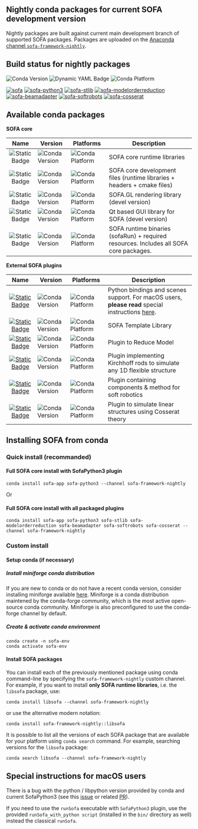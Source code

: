 ## Nightly conda packages for current SOFA development version

Nightly packages are built against current main development branch of supported SOFA packages. Packages are uploaded on the [Anaconda channel `sofa-framework-nightly`](https://anaconda.org/sofa-framework-nightly/repo).

## Build status for nightly packages

![Conda Version](https://img.shields.io/conda/vn/sofa-framework-nightly/libsofa?label=SOFA%20release&color=4dc71f)
![Dynamic YAML Badge](https://img.shields.io/badge/dynamic/yaml?url=https%3A%2F%2Fraw.githubusercontent.com%2Fsofa-framework-nightly%2Fconda-ci%2Frefs%2Fheads%2Fmaster%2F.github%2Fworkflows%2Fsofa-python3.yml&query=%24.jobs.build-publish-sofa-python3.strategy.matrix.python&label=Python%20versions) ![Conda Platform](https://img.shields.io/conda/pn/sofa-framework-nightly/libsofa?label=Supported%20platforms)
 
[![sofa](https://github.com/sofa-framework-nightly/conda-ci/actions/workflows/sofa.yml/badge.svg)](https://github.com/sofa-framework-nightly/conda-ci/actions/workflows/sofa.yml) [![sofa-python3](https://github.com/sofa-framework-nightly/conda-ci/actions/workflows/sofa-python3.yml/badge.svg)](https://github.com/sofa-framework-nightly/conda-ci/actions/workflows/sofa-python3.yml) [![sofa-stlib](https://github.com/sofa-framework-nightly/conda-ci/actions/workflows/sofa-stlib.yml/badge.svg)](https://github.com/sofa-framework-nightly/conda-ci/actions/workflows/sofa-stlib.yml) [![sofa-modelorderreduction](https://github.com/sofa-framework-nightly/conda-ci/actions/workflows/sofa-modelorderreduction.yml/badge.svg)](https://github.com/sofa-framework-nightly/conda-ci/actions/workflows/sofa-modelorderreduction.yml) [![sofa-beamadapter](https://github.com/sofa-framework-nightly/conda-ci/actions/workflows/sofa-beamadapter.yml/badge.svg)](https://github.com/sofa-framework-nightly/conda-ci/actions/workflows/sofa-beamadapter.yml) [![sofa-softrobots](https://github.com/sofa-framework-nightly/conda-ci/actions/workflows/sofa-softrobots.yml/badge.svg)](https://github.com/sofa-framework-nightly/conda-ci/actions/workflows/sofa-softrobots.yml) [![sofa-cosserat](https://github.com/sofa-framework-nightly/conda-ci/actions/workflows/sofa-cosserat.yml/badge.svg)](https://github.com/sofa-framework-nightly/conda-ci/actions/workflows/sofa-cosserat.yml)

## Available conda packages

**SOFA core**

| Name | Version | Platforms | Description |
| :---------: | ----------- | ------- | ------ |
| ![Static Badge](https://img.shields.io/badge/libsofa-98c610) | ![Conda Version](https://img.shields.io/conda/vn/sofa-framework-nightly/libsofa) | ![Conda Platform](https://img.shields.io/conda/pn/sofa-framework-nightly/libsofa) |  SOFA core runtime libraries |
| ![Static Badge](https://img.shields.io/badge/sofa--devel-98c610) | ![Conda Version](https://img.shields.io/conda/vn/sofa-framework-nightly/sofa-devel) | ![Conda Platform](https://img.shields.io/conda/pn/sofa-framework-nightly/sofa-devel) |  SOFA core development files (runtime libraries + headers + cmake files) |
| ![Static Badge](https://img.shields.io/badge/sofa--gl-98c610) | ![Conda Version](https://img.shields.io/conda/vn/sofa-framework-nightly/sofa-gl) | ![Conda Platform](https://img.shields.io/conda/pn/sofa-framework-nightly/sofa-gl) |  SOFA.GL rendering library (devel version) |
| ![Static Badge](https://img.shields.io/badge/sofa--gui--qt-98c610) | ![Conda Version](https://img.shields.io/conda/vn/sofa-framework-nightly/sofa-gui-qt) | ![Conda Platform](https://img.shields.io/conda/pn/sofa-framework-nightly/sofa-gui-qt) |  Qt based GUI library for SOFA (devel version) |
| ![Static Badge](https://img.shields.io/badge/sofa--app-98c610) | ![Conda Version](https://img.shields.io/conda/vn/sofa-framework-nightly/sofa-app) | ![Conda Platform](https://img.shields.io/conda/pn/sofa-framework-nightly/sofa-app) | SOFA runtime binaries (sofaRun) + required resources. Includes all SOFA core packages. |

**External SOFA plugins**

| Name | Version | Platforms | Description |
| :---------: | ----------- | ------- | ------ |
| [![Static Badge](https://img.shields.io/badge/sofa--python3-98c610)](https://github.com/sofa-framework-nightly/SofaPython3) | ![Conda Version](https://img.shields.io/conda/vn/sofa-framework-nightly/sofa-python3) | ![Conda Platform](https://img.shields.io/conda/pn/sofa-framework-nightly/sofa-python3) |  Python bindings and scenes support. For macOS users, **please read** special instructions [here](#special-instructions-for-macOS-users). |
| [![Static Badge](https://img.shields.io/badge/sofa--stlib-98c610)](https://github.com/SofaDefrost/STLIB) | ![Conda Version](https://img.shields.io/conda/vn/sofa-framework-nightly/sofa-stlib) | ![Conda Platform](https://img.shields.io/conda/pn/sofa-framework-nightly/sofa-stlib) | SOFA Template Library |
| [![Static Badge](https://img.shields.io/badge/sofa--modelorderreduction-98c610)](https://github.com/SofaDefrost/ModelOrderReduction) | ![Conda Version](https://img.shields.io/conda/vn/sofa-framework-nightly/sofa-modelorderreduction) | ![Conda Platform](https://img.shields.io/conda/pn/sofa-framework-nightly/sofa-modelorderreduction) | Plugin to Reduce Model |
| [![Static Badge](https://img.shields.io/badge/sofa--beamadapter-98c610)](https://github.com/sofa-framework-nightly/BeamAdapter) | ![Conda Version](https://img.shields.io/conda/vn/sofa-framework-nightly/sofa-beamadapter) | ![Conda Platform](https://img.shields.io/conda/pn/sofa-framework-nightly/sofa-beamadapter) | Plugin implementing Kirchhoff rods to simulate any 1D flexible structure |
| [![Static Badge](https://img.shields.io/badge/sofa--softrobots-98c610)](https://github.com/SofaDefrost/SoftRobots) | ![Conda Version](https://img.shields.io/conda/vn/sofa-framework-nightly/sofa-softrobots) | ![Conda Platform](https://img.shields.io/conda/pn/sofa-framework-nightly/sofa-softrobots) |  Plugin containing components & method for soft robotics |
| [![Static Badge](https://img.shields.io/badge/sofa--cosserat-98c610)](https://github.com/SofaDefrost/Cosserat) | ![Conda Version](https://img.shields.io/conda/vn/sofa-framework-nightly/sofa-cosserat) | ![Conda Platform](https://img.shields.io/conda/pn/sofa-framework-nightly/sofa-cosserat) |  Plugin to simulate linear structures using Cosserat theory |

## Installing SOFA from conda

### Quick install (recommanded)

#### Full SOFA core install with SofaPython3 plugin

```
conda install sofa-app sofa-python3 --channel sofa-framework-nightly
```

Or
#### Full SOFA core install with all packaged plugins

```
conda install sofa-app sofa-python3 sofa-stlib sofa-modelorderreduction sofa-beamadapter sofa-softrobots sofa-cosserat --channel sofa-framework-nightly
```

### Custom install

#### Setup conda (if necessary)

##### Install miniforge conda distribution

If you are new to conda or do not have a recent conda version, consider installing miniforge available [here](https://github.com/conda-forge/miniforge). Miniforge is a conda distribution maintened by the conda-forge community, which is the most active open-source conda community. Miniforge is also preconfigured to use the conda-forge channel by default. 

##### Create & activate conda environment

```
conda create -n sofa-env
conda activate sofa-env
```

#### Install SOFA packages

You can install each of the previously mentioned package using conda command-line by specifying the `sofa-framework-nightly` custom channel. For example, if you want to install **only SOFA runtime libraries**, i.e. the `libsofa` package, use:

```
conda install libsofa --channel sofa-framework-nightly
```

or use the alternative modern notation:

```
conda install sofa-framework-nightly::libsofa
```

It is possible to list all the versions of each SOFA package that are available for your platform using `conda search` command. For example, searching versions for the `libsofa` package:

```
conda search libsofa --channel sofa-framework-nightly
```

## Special instructions for macOS users

There is a bug with the python / libpython version provided by conda and current SofaPython3 (see this [issue](https://github.com/sofa-framework/SofaPython3/issues/393) or related [PR](https://github.com/sofa-framework/SofaPython3/pull/394)).

If you need to use the `runSofa` executable with `SofaPython3` plugin, use the provided `runSofa_with_python script` (installed in the `bin/` directory as well) instead the classical `runSofa`.
